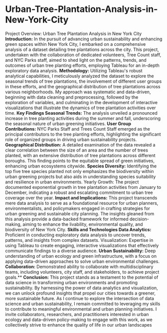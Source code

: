# Urban-Tree-Plantation-Analysis-in-New-York-City

Project Overview: Urban Tree Plantation Analysis in New York City
**Introduction:** In the pursuit of advancing urban sustainability and enhancing green spaces within New York City, I embarked on a comprehensive analysis of a dataset detailing tree plantations across the city. This project, undertaken with the collaboration of dedicated volunteers, Tree Count staff, and NYC Parks staff, aimed to shed light on the patterns, trends, and outcomes of urban tree planting efforts, employing Tableau for an in-depth exploratory data analysis.
**Methodology:** Utilizing Tableau's robust analytical capabilities, I meticulously analyzed the dataset to explore the seasonal trends of tree plantations, the involvement of different user groups in these efforts, and the geographical distribution of tree plantations across various neighborhoods. My approach was systematic and data-driven, beginning with data cleaning and preprocessing, followed by the exploration of variables, and culminating in the development of interactive visualizations that illustrate the dynamics of tree plantation activities over time.
**Key Findings Seasonal Trends:** The analysis unveiled a pronounced increase in tree planting activities during the summer and fall, underscoring the seasonal nature of urban greening initiatives.
**User Group Contributions:** NYC Parks Staff and Trees Count Staff emerged as the principal contributors to the tree planting efforts, highlighting the significant role of organized groups in driving urban sustainability projects.
**Geographical Distribution:** A detailed examination of the data revealed a clear correlation between the size of an area and the number of trees planted, with an extensive distribution of tree plantations across different boroughs. This finding points to the equitable spread of green initiatives, enhancing urban ecosystems citywide.
**Species Diversity:** Identifying the top five tree species planted not only emphasizes the biodiversity within urban greening projects but also aids in understanding species suitability and resilience in urban environments.
Yearly Growth: The project documented exponential growth in tree plantation activities from January to December, indicating a robust and escalating commitment to urban tree coverage over the year.
**Impact and Implications:** This project transcends mere data analysis to serve as a foundational resource for urban planners, environmentalists, and policymakers engaged in crafting strategies for urban greening and sustainable city planning. The insights gleaned from this analysis provide a data-backed framework for informed decision-making, aiming to enhance the livability, environmental quality, and biodiversity of New York City.
**Skills and Technologies Data Analytics:** Proficient in conducting exploratory data analysis to uncover trends, patterns, and insights from complex datasets.
Visualization: Expertise in using Tableau to create engaging, interactive visualizations that effectively communicate findings to a diverse audience.
**Urban Sustainability:** Deep understanding of urban ecology and green infrastructure, with a focus on applying data-driven approaches to solve urban environmental challenges.
**Collaboration:** Demonstrated ability to collaborate with multidisciplinary teams, including volunteers, city staff, and stakeholders, to achieve project goals.**
**Conclusion:** This project stands as a testament to the potential of data science in transforming urban environments and promoting sustainability. By harnessing the power of data analytics and visualization, we can unlock profound insights that propel our cities towards a greener, more sustainable future. As I continue to explore the intersection of data science and urban sustainability, I remain committed to leveraging my skills to contribute to meaningful environmental and urban planning initiatives. I invite collaborators, researchers, and practitioners interested in urban ecology and data-driven policy-making to engage with this work, as we collectively strive to enhance the quality of life in our urban landscapes
       
